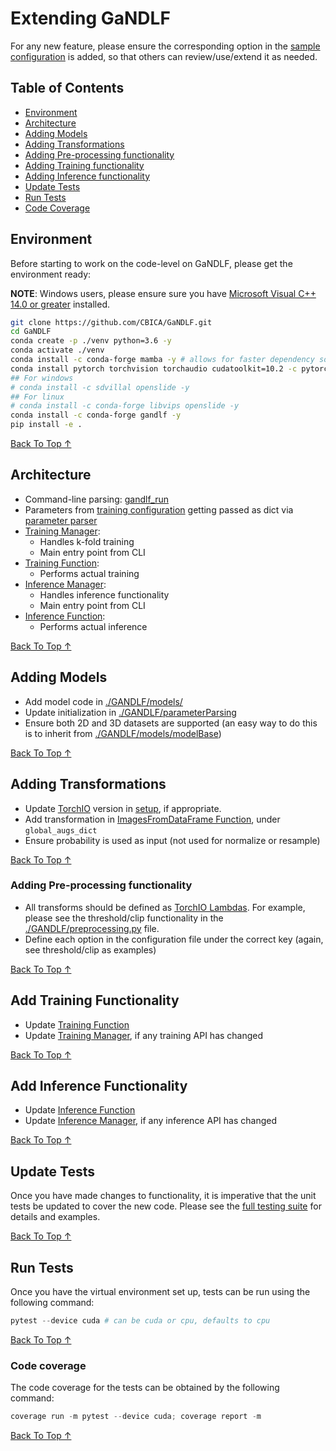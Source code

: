 # Extending GaNDLF

For any new feature, please ensure the corresponding option in the [sample configuration](https://github.com/CBICA/GaNDLF/blob/master/samples/sample_training.yaml) is added, so that others can review/use/extend it as needed.

## Table of Contents
- [Environment](#environment)
- [Architecture](#architecture)
- [Adding Models](#adding-models)
- [Adding Transformations](#adding-transformations)
- [Adding Pre-processing functionality](#adding-pre-processing-functionality)
- [Adding Training functionality](#adding-training-functionality)
- [Adding Inference functionality](#adding-inference-functionality)
- [Update Tests](#update-tests)
- [Run Tests](#run-tests)
- [Code Coverage](#code-coverage)

## Environment

Before starting to work on the code-level on GaNDLF, please get the environment ready:

**NOTE**: Windows users, please ensure sure you have [Microsoft Visual C++ 14.0 or greater](http://visualstudio.microsoft.com/visual-cpp-build-tools) installed.

```bash
git clone https://github.com/CBICA/GaNDLF.git
cd GaNDLF
conda create -p ./venv python=3.6 -y
conda activate ./venv
conda install -c conda-forge mamba -y # allows for faster dependency solving
conda install pytorch torchvision torchaudio cudatoolkit=10.2 -c pytorch
## For windows
# conda install -c sdvillal openslide -y
## For linux
# conda install -c conda-forge libvips openslide -y
conda install -c conda-forge gandlf -y
pip install -e .
```

[Back To Top &uarr;](#table-of-contents)

## Architecture

- Command-line parsing: [gandlf_run](https://github.com/CBICA/GaNDLF/blob/master/gandlf_run)
- Parameters from [training configuration](https://github.com/CBICA/GaNDLF/blob/master/samples/sample_training.yaml) getting passed as dict via [parameter parser](https://github.com/CBICA/GaNDLF/blob/master/GANDLF/parseConfig.py)
- [Training Manager](https://github.com/CBICA/GaNDLF/blob/master/GANDLF/training_manager.py): 
  - Handles k-fold training 
  - Main entry point from CLI
- [Training Function](https://github.com/CBICA/GaNDLF/blob/master/GANDLF/training_loop.py): 
  - Performs actual training
- [Inference Manager](https://github.com/CBICA/GaNDLF/blob/master/GANDLF/inference_manager.py): 
  - Handles inference functionality 
  - Main entry point from CLI
- [Inference Function](https://github.com/CBICA/GaNDLF/blob/master/GANDLF/inference_loop.py): 
  - Performs actual inference

[Back To Top &uarr;](#table-of-contents)

## Adding Models

- Add model code in [./GANDLF/models/](https://github.com/CBICA/GaNDLF/blob/master/GANDLF/models/)
- Update initialization in [./GANDLF/parameterParsing](https://github.com/CBICA/GaNDLF/blob/master/GANDLF/parameterParsing.py)
- Ensure both 2D and 3D datasets are supported (an easy way to do this is to inherit from [./GANDLF/models/modelBase](https://github.com/CBICA/GaNDLF/blob/master/GANDLF/models/modelBase.py))

[Back To Top &uarr;](#table-of-contents)

## Adding Transformations

- Update [TorchIO](https://github.com/fepegar/torchio) version in [setup](https://github.com/CBICA/GaNDLF/blob/master/setup.py), if appropriate.
- Add transformation in [ImagesFromDataFrame Function](https://github.com/CBICA/GaNDLF/blob/master/GANDLF/data/ImagesFromDataFrame.py), under `global_augs_dict`
- Ensure probability is used as input (not used for normalize or resample)

[Back To Top &uarr;](#table-of-contents)

### Adding Pre-processing functionality

- All transforms should be defined as [TorchIO Lambdas](https://torchio.readthedocs.io/transforms/others.html#lambda). For example, please see the threshold/clip functionality in the [./GANDLF/preprocessing.py](https://github.com/CBICA/GaNDLF/blob/master/GANDLF/preprocessing.py) file.
- Define each option in the configuration file under the correct key (again, see threshold/clip as examples)

[Back To Top &uarr;](#table-of-contents)

## Add Training Functionality

- Update [Training Function](https://github.com/CBICA/GaNDLF/blob/master/GANDLF/training_loop.py)
- Update [Training Manager](https://github.com/CBICA/GaNDLF/blob/master/GANDLF/training_manager.py), if any training API has changed

[Back To Top &uarr;](#table-of-contents)

## Add Inference Functionality

- Update [Inference Function](https://github.com/CBICA/GaNDLF/blob/master/GANDLF/inference_loop.py)
- Update [Inference Manager](https://github.com/CBICA/GaNDLF/blob/master/GANDLF/inference_manager.py), if any inference API has changed

[Back To Top &uarr;](#table-of-contents)

## Update Tests

Once you have made changes to functionality, it is imperative that the unit tests be updated to cover the new code. Please see the [full testing suite](https://github.com/CBICA/GaNDLF/blob/master/testing/test_full.py) for details and examples.

[Back To Top &uarr;](#table-of-contents)

## Run Tests

Once you have the virtual environment set up, tests can be run using the following command:
```powershell
pytest --device cuda # can be cuda or cpu, defaults to cpu
```

[Back To Top &uarr;](#table-of-contents)

### Code coverage

The code coverage for the tests can be obtained by the following command:
```powershell
coverage run -m pytest --device cuda; coverage report -m
```

[Back To Top &uarr;](#table-of-contents)
